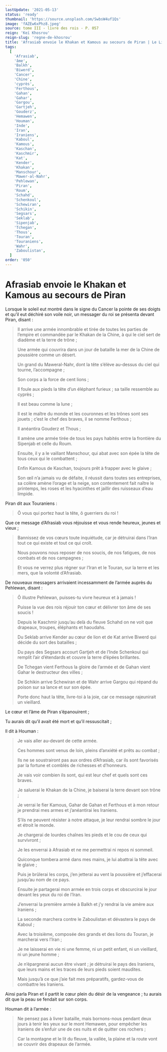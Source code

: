 ```yaml
---
lastUpdate: '2021-05-13'
status: 'ready'
thumbnail: 'https://source.unsplash.com/SwbsW4uf1Qs'
image: 'fAZEw6xPhz8.jpeg'
source: tome III - livre des rois - P. 057
reign: 'Keï Khosrou'
reign-slug: 'regne-de-khosrou'
title: 'Afrasiab envoie le Khakan et Kamous au secours de Piran | Le Livre des Rois | Shâhnâmeh'
tags:
  [
    'Afrasiab',
    'âme',
    'Balkh',
    'Biwerd',
    'Cancer',
    'Chine',
    'cyprès',
    'Ferthous',
    'Gahan',
    'Gahar',
    'Gargou',
    'Gartjeh',
    'Gouderz',
    'Hemawen',
    'Houman',
    'Inde',
    'Iran',
    'Iraniens',
    'Kaboul',
    'Kamous',
    'Kaschan',
    'Kaschmir',
    'Kat',
    'Kender',
    'Khakan',
    'Manschour',
    'Mawer-al-Nahr',
    'Pehlewan',
    'Piran',
    'Roum',
    'Schahd',
    'Schenkoul',
    'Schewiran',
    'Schikin',
    'Segsars',
    'Seklab',
    'Sipenjab',
    'Tchegan',
    'Thous',
    'Touran',
    'Touraniens',
    'Wahr',
    'Zaboulistan',
  ]
order: '050'
---
```


# Afrasiab envoie le Khakan et Kamous au secours de Piran

Lorsque le soleil eut montré dans le signe du Cancer la pointe de ses doigts et qu’il eut déchiré son voile noir, un messager du roi se présenta devant Piran, disant :

> Il arrive une armée innombrable et tirée de toutes les parties de l’empire et commandée par le Khakan de la Chine, à qui le ciel sert de diadème et la terre de trône ;
>
> Une armée qui couvrira dans un jour de bataille la mer de la Chine de poussière comme un désert.
>
> Un grand du Maweral-Nahr, dont la tête s’élève au-dessus du ciel qui tourne, l’accompagne ;
>
> Son corps a la force de cent lions ;
>
> Il foule aux pieds la tête d’un éléphant furieux ; sa taille ressemble au cyprès ;
>
> Il est beau comme la lune ;
>
> Il est le maître du monde et les couronnes et les trônes sont ses jouets ; c’est le chef des braves, il se nomme Ferthous ;
>
> Il anéantira Gouderz et Thous ;
>
> Il amène une armée tirée de tous les pays habités entre la frontière du Sipenjab et celle du Roum.
>
> Ensuite, il y a le vaillant Manschour, qui abat avec son épée la tête de tous ceux qui le combattent ;
>
> Enfin Kamous de Kaschan, toujours prêt à frapper avec le glaive ;
>
> Son œil n’a jamais vu de défaite, il réussit dans toutes ses entreprises, sa colère amène l’orage et la neige, son contentement fait naître le printemps, les roses et les hyacinthes et jaillir des ruisseaux d’eau limpide.

Piran dit aux Touraniens :

> Ô vous qui portez haut la tête, ô guerriers du roi !

Que ce message d’Afrasiab vous réjouisse et vous rende heureux, jeunes et vieux ;
>
> Bannissez de vos cœurs toute inquiétude, car je détruirai dans l’Iran tout ce qui existe et tout ce qui croît.
>
> Nous pouvons nous reposer de nos soucis, de nos fatigues, de nos combats et de nos campagnes ;
>
> Et vous ne verrez plus régner sur l’Iran et le Touran, sur la terre et les mers, que la volonté d’Afrasiab.

De nouveaux messagers arrivaient incessamment de l’armée auprès du Pehlewan, disant :

> Ô illustre Pehlewan, puisses-tu vivre heureux et à jamais !
>
> Puisse la vue des rois réjouir ton cœur et délivrer ton âme de ses soucis !
>
> Depuis le Kaschmir jusqu’au delà du fleuve Schahd on ne voit que drapeaux, troupes, éléphants et haoudahs.
>
> Du Seklab arrive Kender au cœur de lion et de Kat arrive Biwerd qui décide du sort des batailles ;
>
> Du pays des Segsars accourt Gartjeh et de l’Inde Schenkoul qui remplit l’air d’étendards et couvre la terre d’épées brillantes.
>
> De Tchegan vient Ferthous la gloire de l’armée et de Gahan vient Gahar le destructeur des villes ;
>
> De Schikin arrive Schewiran et de Wahr arrive Gargou qui répand du poison sur sa lance et sur son épée.
>
> Porte donc haut la tête, livre-toi à la joie, car ce message rajeunirait un vieillard.

Le cœur et l’âme de Piran s’épanouirent ;

Tu aurais dit qu’il avait été mort et qu’il ressuscitait ;

Il dit à Houman :

> Je vais aller au-devant de cette armée.
>
> Ces hommes sont venus de loin, pleins d’anxiété et prêts au combat ;
>
> Ils ne se soustrairont pas aux ordres d’Afrasiab, car ils sont favorisés par la fortune et comblés de richesses et d’honneurs.
>
> Je vais voir combien ils sont, qui est leur chef et quels sont ces braves.
>
> Je saluerai le Khakan de la Chine, je baiserai la terre devant son trône ;
>
> Je verrai le fier Kamous, Gahar de Gahan et Ferthous et à mon retour je prendrai mes armes et j’anéantirai les Iraniens.
>
> S’ils ne peuvent résister à notre attaque, je leur rendrai sombre le jour et étroit le monde.
>
> Je chargerai de lourdes chaînes les pieds et le cou de ceux qui survivront ;
>
> Je les enverrai à Afrasiab et ne me permettrai ni repos ni sommeil.
>
> Quiconque tombera armé dans mes mains, je lui abattrai la tête avec le glaive ;
>
> Puis je brûlerai les corps, j’en jetterai au vent la poussière et j’effacerai jusqu’au nom de ce pays.
>
> Ensuite je partagerai mon armée en trois corps et obscurcirai le jour devant les yeux du roi de l’Iran.
>
> J’enverrai la première armée à Balkh et j’y rendrai la vie amère aux Iraniens ;
>
> La seconde marchera contre le Zaboulistan et dévastera le pays de Kaboul ;
>
> Avec la troisième, composée des grands et des lions du Touran, je marcherai vers l’Iran ;
>
> Je ne laisserai en vie ni une femme, ni un petit enfant, ni un vieillard, ni un jeune homme ;
>
> Je n’épargnerai aucun être vivant ; je détruirai le pays des Iraniens, que leurs mains et les traces de leurs pieds soient maudites.
>
> Mais jusqu’à ce que j’aie fait mes préparatifs, gardez-vous de combattre les Iraniens.

Ainsi parla Piran et il partit le cœur plein du désir de la vengeance ; tu aurais dit que la peau se fendait sur son corps.

Houman dit à l’armée :

> Ne pensez pas à livrer bataille, mais bornons-nous pendant deux jours à tenir les yeux sur le mont Hemawen, pour empêcher les Iraniens de s’enfuir une de ces nuits et de quitter ces rochers ;
>
> Car la montagne et le lit du fleuve, la vallée, la plaine et la route vont se couvrir des drapeaux de l’armée.
